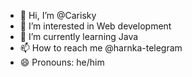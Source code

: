 - 👋 Hi, I’m @Carisky
- 👀 I’m interested in Web development
- 🌱 I’m currently learning Java
- 📫 How to reach me @harnka-telegram
- 😄 Pronouns: he/him
